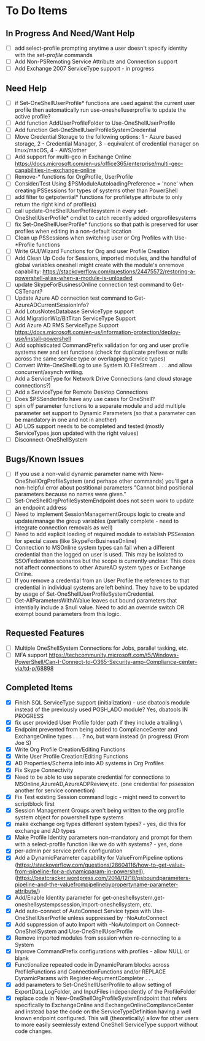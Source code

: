 # To Do Items

## In Progress And Need/Want Help
- [ ] add select-profile prompting anytime a user doesn't specify identity with the set-*profile* commands
- [ ] Add Non-PSRemoting Service Attribute and Connection support
- [ ] Add Exchange 2007 ServiceType support - in progress

## Need Help

- [ ] if Set-OneShellUserProfile* functions are used against the current user profile then automatically run use-oneshelluserprofile to update the active profile?
- [ ] Add function AddUserProfileFolder to Use-OneShellUserProfile
- [ ] Add function Get-OneShellUserProfileSystemCredential
- [ ] Move Credential Storage to the following options: 1 - Azure based storage, 2 - Credential Manager, 3 - equivalent of credential manager on linux/macOS, 4 - AWS/other
- [ ] Add support for multi-geo in Exchange Online <https://docs.microsoft.com/en-us/office365/enterprise/multi-geo-capabilities-in-exchange-online>
- [ ] Remove-* functions for OrgProfile, UserProfile
- [ ] Consider/Test Using $PSModuleAutoloadingPreference = 'none' when creating PSSessions for types of systems other than PowerShell
- [ ] add filter to getpotential* functions for profiletype attribute to only return the right kind of profile(s)
- [ ] call update-OneShellUserProfilesystem in every set-OneShellUserProfile* cmdlet to catch recently added orgprofilesystems
- [ ] fix Set-OneShellUserProfile* functions so that path is preserved for user profiles when editing in a non-default location
- [ ] Clean up PSSessions when switching user or Org Profiles with Use-*Profile functions
- [ ] Write GUI/Wizard Functions for Org and user Profile Creation
- [ ] Add Clean Up Code for Sessions, imported modules, and the handful of global variables oneshell might create with the module's onremove capability: <https://stackoverflow.com/questions/24475572/restoring-a-powershell-alias-when-a-module-is-unloaded>
- [ ] update SkypeForBusinessOnline connection test command to Get-CSTenant?
- [ ] Update Azure AD connection test command to Get-AzureADCurrentSessionInfo?
- [ ] Add LotusNotesDatabase ServiceType support
- [ ] Add MigrationWiz/BitTitan ServiceType Support
- [ ] Add Azure AD RMS ServiceType Support <https://docs.microsoft.com/en-us/information-protection/deploy-use/install-powershell>
- [ ] Add sophisticated CommandPrefix validation for org and user profile systems new and set functions (check for duplicate prefixes or nulls across the same service type or overlapping service types)
- [ ] Convert Write-OneShellLog to use System.IO.FileStream . . . and allow concurrent/asynch writing.
- [ ] Add a ServiceType for Network Drive Connections (and cloud storage connections?)
- [ ] Add a ServiceType for Remote Desktop Connections
- [ ] Does $PSSenderInfo have any use cases for OneShell?
- [ ] spin off parameter functions to a separate module and add multiple parameter set support to Dynamic Parameters (so that a parameter can be mandatory in one and not in another)
- [ ] AD LDS support needs to be completed and tested (mostly ServiceTypes.json updated with the right values)
- [ ] Disconnect-OneShellSystem

## Bugs/Known Issues

- [ ] If you use a non-valid dynamic parameter name with New-OneShellOrgProfileSystem (and perhaps other commands) you'll get a non-helpful error about postitional parameters "Cannot bind positional parameters because no names were given."
- [ ] Set-OneShellOrgProfileSystemEndpoint does not seem work to update an endpoint address
- [ ] Need to implement SessionManagementGroups logic to create and update/manage the group variables (partially complete - need to integrate connection removals as well)
- [ ] Need to add explicit loading of required module to establish PSSession for special cases (like SkypeForBusinessOnline)
- [ ] Connection to MSOnline system types can fail when a different credential than the logged on user is used.  This may be isolated to SSO/Federation scenarios but the scope is currently unclear. This does not affect connections to other AzureAD system types or Exchange Online.
- [ ] If you remove a credential from an User Profile the references to that credential in individual systems are left behind.  They have to be updated by usage of Set-OneShellUserProfileSystemCredential.
- [ ] Get-AllParametersWithAValue leaves out bound parameters that intentially include a $null value.  Need to add an override switch OR exempt bound parameters from this logic.

## Requested Features

- [ ] Multiple OneShellSystem Connections for Jobs, parallel tasking, etc.
- [ ] MFA support <https://techcommunity.microsoft.com/t5/Windows-PowerShell/Can-I-Connect-to-O365-Security-amp-Compliance-center-via/td-p/68898>

## Completed Items

- [x] Finish SQL ServiceType support (initialization) - use dbatools module instead of the previously used POSH_ADO module? Yes, dbatools IN PROGRESS
- [x] fix user provided User Profile folder path if they include a trailing \
- [x] Endpoint prevented from being added to ComplianceCenter and ExchangeOnline types . . . ? no, but warn instead (in progress) (From Joe S)
- [x] Write Org Profile Creation/Editing Functions
- [x] Write User Profile Creation/Editing Functions
- [x] AD Properties/Schema info into AD systems in Org Profiles
- [x] Fix Skype Connectivity
- [x] Need to be able to use separate credential for connections to MSOnline,AzureAD,AzureADPReview,etc. (one credential for pssession another for service connection)
- [x] Fix Test existing Session command logic - might need to convert to scriptblock first
- [x] Session Management Groups aren't being written to the org profile system object for powershell type systems
- [x] make exchange org types different system types? - yes, did this for exchange and AD types
- [x] Make Profile Identity parameters non-mandatory and prompt for them with a select-profile function like we do with systems? - yes, done
- [x] per-admin per service prefix configuration
- [x] Add a DynamicParameter capability for ValueFromPipeline options (<https://stackoverflow.com/questions/28604116/how-to-get-value-from-pipeline-for-a-dynamicparam-in-powershell>),(<https://beatcracker.wordpress.com/2014/12/18/psboundparameters-pipeline-and-the-valuefrompipelinebypropertyname-parameter-attribute/>)
- [x] Add/Enable Identity parameter for get-oneshellsystem,get-oneshellsystempssession,import-oneshellsystem, etc.
- [x] Add auto-connect of AutoConnect Service types with Use-OneShellUserProfile unless suppressed by -NoAutoConnect
- [x] Add suppression of auto Import with -NoAutoImport on Connect-OneShellSystem and Use-OneShellUserProfile
- [x] Remove imported modules from session when re-connecting to a System
- [x] Improve CommandPrefix configurations with profiles - allow NULL or blank
- [x] Functionalize repeated code in DynamicParam blocks across ProfileFunctions and ConnectionFunctions and/or REPLACE DynamicParams with Register-ArgumentCompleter . . .
- [x] add parameters to Set-OneShellUserProfile to allow setting of ExportData,LogFolder, and InputFiles independently of the ProfileFolder
- [x] replace code in New-OneShellOrgProfileSystemEndpoint that refers specifically to ExchangeOnline and ExchangeOnlineComplianceCenter and instead base the code on the ServiceTypeDefinition having a well known endpoint configured. This will (theoretically) allow for other users to  more easily seemlessly extend OneShell ServiceType support without code changes.